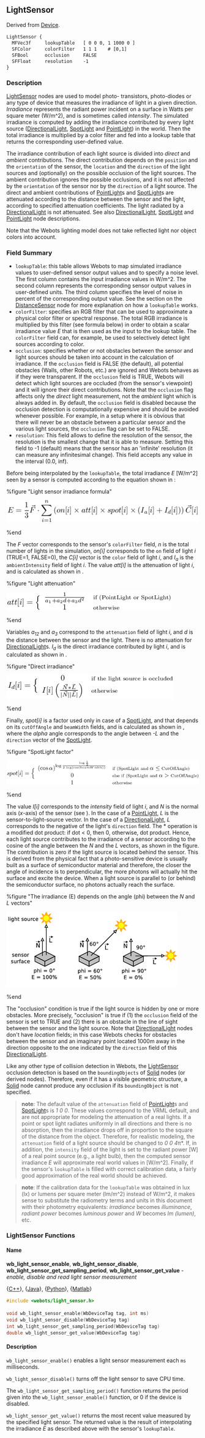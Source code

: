 ## LightSensor

Derived from [Device](device.md#device).

```
LightSensor {
  MFVec3f     lookupTable   [ 0 0 0, 1 1000 0 ]
  SFColor     colorFilter   1 1 1    # [0,1]
  SFBool      occlusion     FALSE
  SFFloat     resolution    -1
}
```

### Description

[LightSensor](lightsensor.md#lightsensor) nodes are used to model photo-
transistors, photo-diodes or any type of device that measures the irradiance of
light in a given direction. *Irradiance* represents the radiant power incident
on a surface in Watts per square meter (W/m^2), and is sometimes called
*intensity*. The simulated irradiance is computed by adding the irradiance
contributed by every light source
([DirectionalLight](directionallight.md#directionallight),
[SpotLight](spotlight.md#spotlight) and [PointLight](pointlight.md#pointlight))
in the world. Then the total irradiance is multiplied by a color filter and fed
into a lookup table that returns the corresponding user-defined value.

The irradiance contribution of each light source is divided into *direct* and
*ambient* contributions. The direct contribution depends on the `position` and
the `orientation` of the sensor, the `location` and the `direction` of the light
sources and (optionally) on the possible occlusion of the light sources. The
ambient contribution ignores the possible occlusions, and it is not affected by
the `orientation` of the sensor nor by the `direction` of a light source. The
direct and ambient contributions of [PointLight](pointlight.md#pointlight)s and
[SpotLight](spotlight.md#spotlight)s are attenuated according to the distance
between the sensor and the light, according to specified attenuation
coefficients. The light radiated by a
[DirectionalLight](directionallight.md#directionallight) is not attenuated. See
also [DirectionalLight](directionallight.md#directionallight),
[SpotLight](spotlight.md#spotlight) and [PointLight](pointlight.md#pointlight)
node descriptions.

Note that the Webots lighting model does not take reflected light nor object
colors into account.

### Field Summary

- `lookupTable`: this table allows Webots to map simulated irradiance values to
user-defined sensor output values and to specify a noise level. The first column
contains the input irradiance values in W/m^2. The second column represents the
corresponding sensor output values in user-defined units. The third column
specifies the level of noise in percent of the corresponding output value. See
the section on the [DistanceSensor](distancesensor.md#distancesensor) node for
more explanation on how a `lookupTable` works.
- `colorFilter`: specifies an RGB filter that can be used to approximate a
physical color filter or spectral response. The total RGB irradiance is
multiplied by this filter (see formula below) in order to obtain a scalar
irradiance value *E* that is then used as the input to the lookup table. The
`colorFilter` field can, for example, be used to selectively detect light
sources according to color.
- `occlusion`: specifies whether or not obstacles between the sensor and light
sources should be taken into account in the calculation of irradiance. If the
`occlusion` field is FALSE (the default), all potential obstacles (Walls, other
Robots, etc.) are ignored and Webots behaves as if they were transparent. If the
`occlusion` field is TRUE, Webots will detect which light sources are occluded
(from the sensor's viewpoint) and it will ignore their direct contributions.
Note that the `occlusion` flag affects only the *direct* light measurement, not
the *ambient* light which is always added in. By default, the `occlusion` field
is disabled because the occlusion detection is computationally expensive and
should be avoided whenever possible. For example, in a setup where it is obvious
that there will never be an obstacle between a particular sensor and the various
light sources, the `occlusion` flag can be set to FALSE.
- `resolution`: This field allows to define the resolution of the sensor, the
resolution is the smallest change that it is able to measure. Setting this field
to -1 (default) means that the sensor has an 'infinite' resolution (it can
measure any infinitesimal change). This field accepts any value in the interval
(0.0, inf).

Before being interpolated by the `lookupTable`, the total irradiance *E* [W/m^2]
seen by a sensor is computed according to the equation shown in :

%figure "Light sensor irradiance formula"

![Light sensor irradiance formula](pdf/light_intensity.pdf.png)

%end

The *F* vector corresponds to the sensor's `colorFilter` field, *n* is the total
number of lights in the simulation, *on[i]* corresponds to the `on` field of
light *i* (TRUE=1, FALSE=0), the *C[i]* vector is the `color` field of light
*i*, and *I<sub>a</sub>* is the `ambientIntensity` field of light *i*.  The
value *att[i]* is the attenuation of light *i*, and is calculated as shown in .

%figure "Light attenuation"

![Light attenuation](pdf/light_attenuation.pdf.png)

%end

Variables *a<sub>1</sub><sub>2</sub>* and *a<sub>3</sub>* correspond to the
`attenuation` field of light *i*, and *d* is the distance between the sensor and
the light. There is no attenuation for
[DirectionalLight](directionallight.md#directionallight)s. *I<sub>d</sub>* is
the direct irradiance contributed by light *i*, and is calculated as shown in .

%figure "Direct irradiance"

![Direct irradiance](pdf/direct_light.pdf.png)

%end

Finally, *spot[i]* is a factor used only in case of a
[SpotLight](spotlight.md#spotlight), and that depends on its `cutOffAngle` and
`beamWidth` fields, and is calculated as shown in , where the *alpha* angle
corresponds to the angle between *-L* and the `direction` vector of the
[SpotLight](spotlight.md#spotlight).

%figure "SpotLight factor"

![SpotLight factor](pdf/spot_light.pdf.png)

%end

The value *I[i]* corresponds to the *intensity* field of light *i*, and *N* is
the normal axis (*x*-axis) of the sensor (see ). In the case of a
[PointLight](pointlight.md#pointlight), *L* is the sensor-to-light-source
vector. In the case of a
[DirectionalLight](directionallight.md#directionallight), *L* corresponds to the
negative of the light's `direction` field. The * operation is a modified dot
product: if dot < 0, then 0, otherwise, dot product. Hence, each light source
contributes to the irradiance of a sensor according to the cosine of the angle
between the *N* and the *L* vectors, as shown in the figure. The contribution is
zero if the light source is located behind the sensor. This is derived from the
physical fact that a photo-sensitive device is usually built as a surface of
semiconductor material and therefore, the closer the angle of incidence is to
perpendicular, the more photons will actually hit the surface and excite the
device. When a light source is parallel to (or behind) the semiconductor
surface, no photons actually reach the surface.

%figure "The irradiance (E) depends on the angle (phi) between the *N* and *L* vectors"

![The irradiance (E) depends on the angle (phi) between the *N* and *L* vectors](pdf/light_sensor.pdf.png)

%end

The "occlusion" condition is true if the light source is hidden by one or more
obstacles. More precisely, "occlusion" is true if (1) the `occlusion` field of
the sensor is set to TRUE and (2) there is an obstacle in the line of sight
between the sensor and the light source. Note that
[DirectionalLight](directionallight.md#directionallight) nodes don't have
*location* fields; in this case Webots checks for obstacles between the sensor
and an imaginary point located 1000m away in the direction opposite to the one
indicated by the `direction` field of this
[DirectionalLight](directionallight.md#directionallight).

Like any other type of collision detection in Webots, the
[LightSensor](lightsensor.md#lightsensor) occlusion detection is based on the
`boundingObjects` of [Solid](solid.md#solid) nodes (or derived nodes).
Therefore, even if it has a visible geometric structure, a
[Solid](solid.md#solid) node cannot produce any occlusion if its
`boundingObject` is not specified.

> **note**: The default value of the `attenuation` field of
[PointLight](pointlight.md#pointlight)s and [SpotLight](spotlight.md#spotlight)s
is *1 0 0*. These values correspond to the VRML default, and are not appropriate
for modeling the attenuation of a real lights. If a point or spot light radiates
uniformly in all directions and there is no absorption, then the irradiance
drops off in proportion to the square of the distance from the object.
Therefore, for realistic modeling, the `attenuation` field of a light source
should be changed to *0 0 4*π*. If, in addition, the `intensity` field of the
light is set to the radiant power [W] of a real point source (e.g., a light
bulb), then the computed sensor irradiance *E* will approximate real world
values in [W/m^2]. Finally, if the sensor's `lookupTable` is filled with correct
calibration data, a fairly good approximation of the real world should be
achieved.

<!-- -->

> **note**: If the calibration data for the `lookupTable` was obtained in lux (lx) or lumens
per square meter (lm/m^2) instead of W/m^2, it makes sense to substitute the
radiometry terms and units in this document with their photometry equivalents:
*irradiance* becomes *illuminance*, *radiant power* becomes *luminous power* and
*W* becomes *lm (lumen)*, etc.

### LightSensor Functions

#### Name

**wb\_light\_sensor\_enable**, **wb\_light\_sensor\_disable**, **wb\_light\_sensor\_get\_sampling\_period**, **wb\_light\_sensor\_get\_value** - *enable, disable and read light sensor measurement*

{[C++](cpp-api.md)}, {[Java](java-api.md)}, {[Python](python-api.md)}, {[Matlab](matlab-api.md)}

``` c
#include <webots/light_sensor.h>

void wb_light_sensor_enable(WbDeviceTag tag, int ms)
void wb_light_sensor_disable(WbDeviceTag tag)
int wb_light_sensor_get_sampling_period(WbDeviceTag tag)
double wb_light_sensor_get_value(WbDeviceTag tag)
```

#### Description

`wb_light_sensor_enable()` enables a light sensor measurement each `ms`
milliseconds.

`wb_light_sensor_disable()` turns off the light sensor to save CPU time.

The `wb_light_sensor_get_sampling_period()` function returns the period given
into the `wb_light_sensor_enable()` function, or 0 if the device is disabled.

`wb_light_sensor_get_value()` returns the most recent value measured by the
specified light sensor. The returned value is the result of interpolating the
irradiance *E* as described above with the sensor's `lookupTable`.

